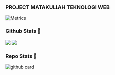 ### PROJECT MATAKULIAH TEKNOLOGI WEB

![Metrics](https://metrics.lecoq.io/odetv?template=classic&repositories.forks=true&languages=1&languages.colors=github&languages.threshold=0%25&config.timezone=Asia%2FJakarta)

### Github Stats 🚀

<a href="https://github.com/odetv"><img src="https://github-readme-stats.vercel.app/api?username=odetv&show_icons=true&theme=radical"></a>
<a href="https://github.com/odetv"><img src="https://github-readme-stats.vercel.app/api/top-langs/?username=odetv&theme=radical&layout=compact"></a>

### Repo Stats 🔭
![github card](https://github-readme-stats.vercel.app/api/pin/?username=odetv&repo=PROJECT-TEKNOWEB&theme=dark)
